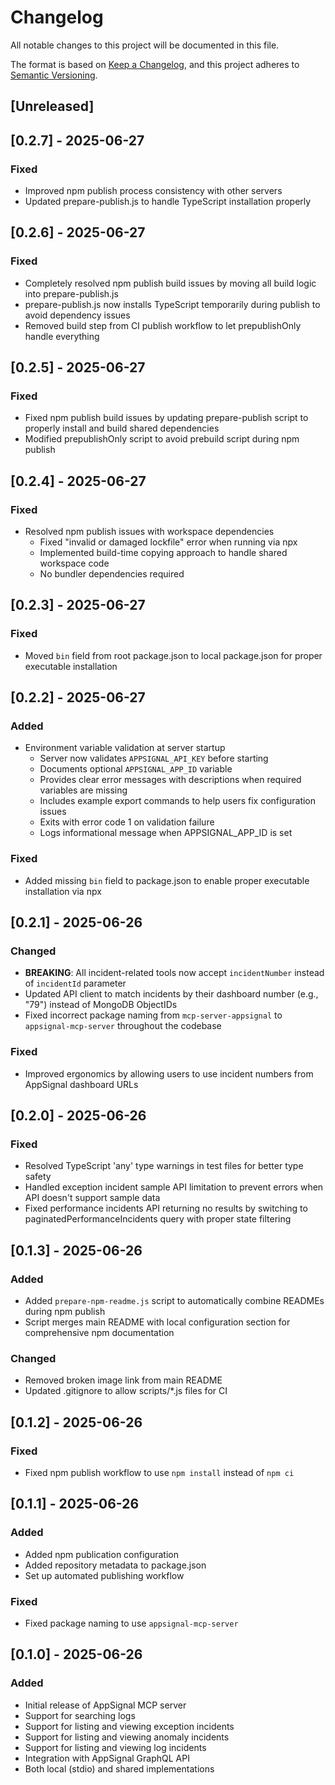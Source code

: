 # Changelog

All notable changes to this project will be documented in this file.

The format is based on [Keep a Changelog](https://keepachangelog.com/en/1.0.0/),
and this project adheres to [Semantic Versioning](https://semver.org/spec/v2.0.0.html).

## [Unreleased]

## [0.2.7] - 2025-06-27

### Fixed

- Improved npm publish process consistency with other servers
- Updated prepare-publish.js to handle TypeScript installation properly

## [0.2.6] - 2025-06-27

### Fixed

- Completely resolved npm publish build issues by moving all build logic into prepare-publish.js
- prepare-publish.js now installs TypeScript temporarily during publish to avoid dependency issues
- Removed build step from CI publish workflow to let prepublishOnly handle everything

## [0.2.5] - 2025-06-27

### Fixed

- Fixed npm publish build issues by updating prepare-publish script to properly install and build shared dependencies
- Modified prepublishOnly script to avoid prebuild script during npm publish

## [0.2.4] - 2025-06-27

### Fixed

- Resolved npm publish issues with workspace dependencies
  - Fixed "invalid or damaged lockfile" error when running via npx
  - Implemented build-time copying approach to handle shared workspace code
  - No bundler dependencies required

## [0.2.3] - 2025-06-27

### Fixed

- Moved `bin` field from root package.json to local package.json for proper executable installation

## [0.2.2] - 2025-06-27

### Added

- Environment variable validation at server startup
  - Server now validates `APPSIGNAL_API_KEY` before starting
  - Documents optional `APPSIGNAL_APP_ID` variable
  - Provides clear error messages with descriptions when required variables are missing
  - Includes example export commands to help users fix configuration issues
  - Exits with error code 1 on validation failure
  - Logs informational message when APPSIGNAL_APP_ID is set

### Fixed

- Added missing `bin` field to package.json to enable proper executable installation via npx

## [0.2.1] - 2025-06-26

### Changed

- **BREAKING**: All incident-related tools now accept `incidentNumber` instead of `incidentId` parameter
- Updated API client to match incidents by their dashboard number (e.g., "79") instead of MongoDB ObjectIDs
- Fixed incorrect package naming from `mcp-server-appsignal` to `appsignal-mcp-server` throughout the codebase

### Fixed

- Improved ergonomics by allowing users to use incident numbers from AppSignal dashboard URLs

## [0.2.0] - 2025-06-26

### Fixed

- Resolved TypeScript 'any' type warnings in test files for better type safety
- Handled exception incident sample API limitation to prevent errors when API doesn't support sample data
- Fixed performance incidents API returning no results by switching to paginatedPerformanceIncidents query with proper state filtering

## [0.1.3] - 2025-06-26

### Added

- Added `prepare-npm-readme.js` script to automatically combine READMEs during npm publish
- Script merges main README with local configuration section for comprehensive npm documentation

### Changed

- Removed broken image link from main README
- Updated .gitignore to allow scripts/\*.js files for CI

## [0.1.2] - 2025-06-26

### Fixed

- Fixed npm publish workflow to use `npm install` instead of `npm ci`

## [0.1.1] - 2025-06-26

### Added

- Added npm publication configuration
- Added repository metadata to package.json
- Set up automated publishing workflow

### Fixed

- Fixed package naming to use `appsignal-mcp-server`

## [0.1.0] - 2025-06-26

### Added

- Initial release of AppSignal MCP server
- Support for searching logs
- Support for listing and viewing exception incidents
- Support for listing and viewing anomaly incidents
- Support for listing and viewing log incidents
- Integration with AppSignal GraphQL API
- Both local (stdio) and shared implementations
